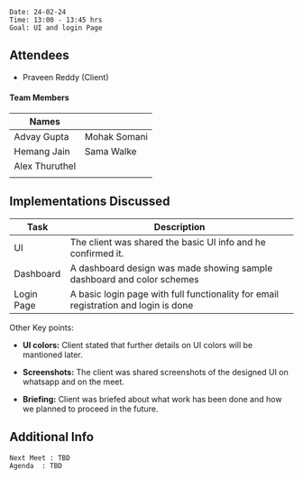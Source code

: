 ```
Date: 24-02-24
Time: 13:00 - 13:45 hrs
Goal: UI and login Page
```
## Attendees

- Praveen Reddy (Client)

#### Team Members
|Names |  | 
|---|---|
| Advay Gupta | Mohak Somani |
|Hemang Jain | Sama Walke | 
| Alex Thuruthel |
||



## Implementations Discussed

| Task | Description | 
|-----|------|
| UI | The client was shared the basic UI info and he confirmed it.|
| Dashboard | A dashboard design was made showing sample dashboard and color schemes |
| Login Page | A basic login page with full functionality for email registration and login is done |

Other Key points:

- **UI colors:** Client stated that further details on UI colors will be mantioned later.

- **Screenshots:** The client was shared screenshots of the designed UI on whatsapp and on the meet.

- **Briefing:** Client was briefed about what work has been done and how we planned to proceed in the future.




## Additional Info
    Next Meet : TBD
    Agenda  : TBD
